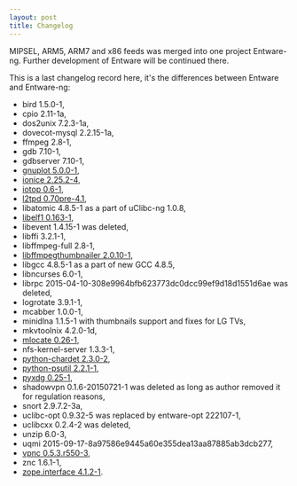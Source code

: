 ```yaml
---
layout: post
title: Changelog
---
```


MIPSEL, ARM5, ARM7 and x86 feeds was merged into one project Entware-ng. Further development of Entware will be continued there.

This is a last changelog record here, it's the differences between Entware and Entware-ng:

* bird 1.5.0-1,
* cpio 2.11-1a,
* dos2unix 7.2.3-1a,
* dovecot-mysql 2.2.15-1a,
* ffmpeg 2.8-1,
* gdb 7.10-1,
* gdbserver 7.10-1,
* [gnuplot 5.0.0-1](http://www.gnuplot.info/),
* [ionice 2.25.2-4](http://linux.die.net/man/1/ionice),
* [iotop 0.6-1](linux.die.net/man/1/iotop),
* [l2tpd 0.70pre-4.1](http://l2tpd.sourceforge.net/),
* libatomic 4.8.5-1 as a part of uClibc-ng 1.0.8,
* [libelf1 0.163-1](http://www.mr511.de/software/english.html),
* libevent 1.4.15-1 was deleted,
* libffi 3.2.1-1,
* libffmpeg-full 2.8-1,
* [libffmpegthumbnailer 2.0.10-1](https://github.com/dirkvdb/ffmpegthumbnailer),
* libgcc 4.8.5-1 as a part of new GCC 4.8.5,
* libncurses 6.0-1,
* librpc 2015-04-10-308e9964bfb623773dc0dcc99ef9d18d1551d6ae was deleted,
* logrotate 3.9.1-1,
* mcabber 1.0.0-1,
* minidlna 1.1.5-1 with thumbnails support and fixes for LG TVs,
* mkvtoolnix 4.2.0-1d,
* [mlocate 0.26-1](http://www.man-online.org/page/1-mlocate/),
* nfs-kernel-server 1.3.3-1,
* [python-chardet 2.3.0-2](https://pypi.python.org/pypi/chardet),
* [python-psutil 2.2.1-1](),
* [pyxdg 0.25-1](https://pypi.python.org/pypi/psutil),
* shadowvpn 0.1.6-20150721-1 was deleted as long as author removed it for regulation reasons,
* snort 2.9.7.2-3a,
* uclibc-opt 0.9.32-5 was replaced by entware-opt 222107-1,
* uclibcxx 0.2.4-2 was deleted,
* unzip 6.0-3,
* uqmi 2015-09-17-8a97586e9445a60e355dea13aa87885ab3dcb277,
* [vpnc 0.5.3.r550-3](https://www.unix-ag.uni-kl.de/~massar/vpnc/),
* znc 1.6.1-1,
* [zope.interface 4.1.2-1](https://pypi.python.org/pypi/zope.interface).
